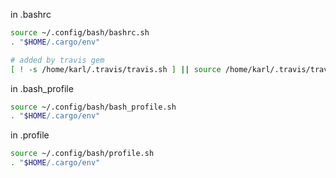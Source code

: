 in .bashrc
```bash
source ~/.config/bash/bashrc.sh
. "$HOME/.cargo/env"

# added by travis gem
[ ! -s /home/karl/.travis/travis.sh ] || source /home/karl/.travis/travis.sh
```
in .bash_profile
```bash
source ~/.config/bash/bash_profile.sh
. "$HOME/.cargo/env"
```
in .profile
```bash
source ~/.config/bash/profile.sh
. "$HOME/.cargo/env"
```
